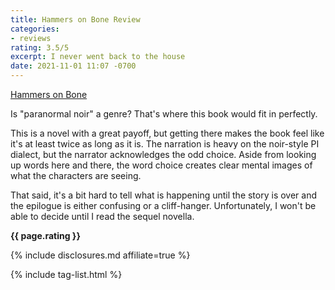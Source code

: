 ```yaml
---
title: Hammers on Bone Review
categories:
- reviews
rating: 3.5/5
excerpt: I never went back to the house
date: 2021-11-01 11:07 -0700
---
```


[Hammers on Bone](https://amzn.to/3nPt9Pu)

Is "paranormal noir" a genre? That's where this book would fit in perfectly.

This is a novel with a great payoff, but getting there makes the book feel like it's at least twice as long as it is.  The narration is heavy on the noir-style PI dialect, but the narrator acknowledges the odd choice.  Aside from looking up words here and there, the word choice creates clear mental images of what the characters are seeing.

That said, it's a bit hard to tell what is happening until the story is over and the epilogue is either confusing or a cliff-hanger. Unfortunately, I won't be able to decide until I read the sequel novella.

__{{ page.rating }}__

{% include disclosures.md affiliate=true %}

{% include tag-list.html %}